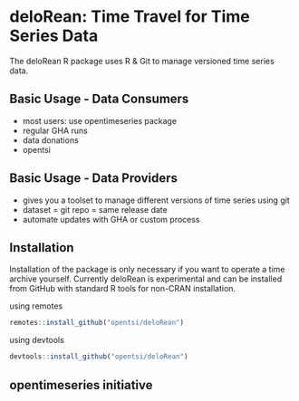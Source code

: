 # deloRean: Time Travel for Time Series Data 

The deloRean R package uses R & Git to manage versioned time series data. 


## Basic Usage - Data Consumers

- most users: use opentimeseries package
- regular GHA runs
- data donations
- opentsi


## Basic Usage - Data Providers

- gives you a toolset to manage different versions of time series using git
- dataset = git repo = same release date
- automate updates with GHA or custom process





## Installation

Installation of the package is only necessary if you want to operate a time
archive yourself. Currently deloRean is experimental and can be installed
from GitHub with standard R tools for non-CRAN installation. 

using remotes

```r
remotes::install_github("opentsi/deloRean")

```

using devtools

```r
devtools::install_github("opentsi/deloRean")
```




## opentimeseries initiative


